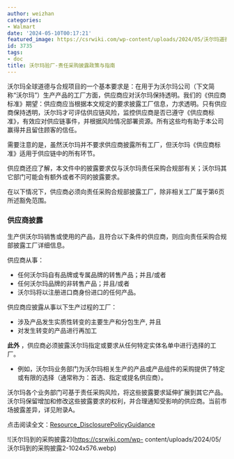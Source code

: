 ```yaml
---
author: weizhan
categories:
- Walmart
date: '2024-05-10T00:17:21'
featured_image: https://csrwiki.com/wp-content/uploads/2024/05/沃尔玛道德采购披露政策.webp
id: 3735
tags:
- doc
title: 沃尔玛验厂-责任采购披露政策与指南
---
```


沃尔玛全球道德与合规项目的一个基本要求是：在用于为沃尔玛公司（下文简称“沃尔玛”）生产产品的工厂方面，供应商应对沃尔玛保持透明。我们的《供应商标准》期望：供应商应当根据本文规定的要求披露工厂信息，力求透明。只有供应商保持透明，沃尔玛才可评估供应链风险，监控供应商是否已遵守《供应商标准》，有效应对供应链事件，并根据风险情况部署资源。所有这些均有助于本公司赢得并且留住顾客的信任。

需要注意的是，虽然沃尔玛并不要求供应商披露所有工厂，但沃尔玛《供应商标准》适用于供应链中的所有环节。

供应商还应了解，本文件中的披露要求仅与沃尔玛责任采购合规部有关；沃尔玛其它部门可能会有额外或者不同的披露要求。

在以下情况下，供应商必须向责任采购合规部披露工厂，除非相关工厂属于第6页所述豁免范围。

### 供应商披露

生产供沃尔玛销售或使用的产品，且符合以下条件的供应商，则应向责任采购合规部披露工厂详细信息。

供应商从事：

  * 任何沃尔玛自有品牌或专属品牌的转售产品；并且/或者
  * 任何沃尔玛品牌的非转售产品；并且/或者
  * 沃尔玛将以注册进口商身份进口的任何产品。

供应商应披露从事以下生产过程的工厂：

  * 涉及产品发生实质性转变的主要生产和分包生产, 并且
  * 对发生转变的产品进行再加工

**此外** ，供应商必须披露沃尔玛指定或要求从任何特定实体名单中进行选择的工厂。

  * 例如，沃尔玛业务部门为沃尔玛相关生产的产品或产品组件的采购提供了特定或有限的选择（通常称为：首选、指定或提名供应商）。

沃尔玛各个业务部门可基于责任采购风险，将这些披露要求延伸扩展到其它产品。沃尔玛保留增加和修改这些披露要求的权利，并合理通知受影响的供应商。当前市场披露差异，详见附录A。

点击阅读全文：[Resource_DisclosurePolicyGuidance](https://one.walmart.com/content/dam/responsiblesourcing/guidancedocuments/disclosure_policy_and_guidance-/Resource_DisclosurePolicyGuidance_CHS.pdf)

![沃尔玛到的采购披露2](https://csrwiki.com/wp-
content/uploads/2024/05/沃尔玛到的采购披露2-1024x576.webp)

